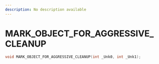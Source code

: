 ```yaml
---
description: No description available 
---
```


# MARK_OBJECT_FOR_AGGRESSIVE_CLEANUP

```cpp
void MARK_OBJECT_FOR_AGGRESSIVE_CLEANUP(int _Unk0, int _Unk1);
```